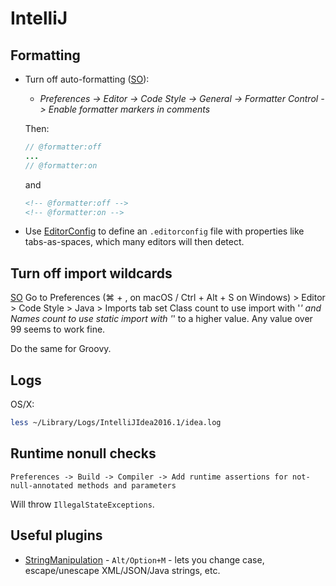 # IntelliJ

## Formatting

* Turn off auto-formatting ([SO](http://stackoverflow.com/a/19492318/125246)):
    * _Preferences -> Editor -> Code Style -> General -> Formatter Control -> Enable formatter markers in comments_

    Then:

    ```java
    // @formatter:off
    ...
    // @formatter:on 
    ```
    
    and
    
    ```xml
    <!-- @formatter:off -->
    <!-- @formatter:on -->
    ```

* Use [EditorConfig](https://editorconfig.org) to define an `.editorconfig` file with properties like tabs-as-spaces, which many editors will then detect.

## Turn off import wildcards

[SO](https://stackoverflow.com/a/3348855/125246) Go to Preferences (⌘ + , on macOS / Ctrl + Alt + S on Windows) > Editor > Code Style > Java > Imports tab set Class count to use import with '*' and Names count to use static import with '*' to a higher value. Any value over 99 seems to work fine.

Do the same for Groovy.

## Logs

OS/X:

```sh
less ~/Library/Logs/IntelliJIdea2016.1/idea.log
```

## Runtime nonull checks

`Preferences -> Build -> Compiler -> Add runtime assertions for not-null-annotated methods and parameters`

Will throw `IllegalStateExceptions`.

## Useful plugins

* [StringManipulation](https://plugins.jetbrains.com/plugin/2162-string-manipulation) - `Alt/Option+M` - lets you change case, escape/unescape XML/JSON/Java strings, etc.
